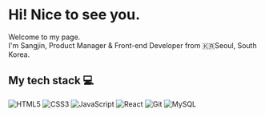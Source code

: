 <h1>Hi! Nice to see you.</h1>
<p>Welcome to my page.</br>
I'm Sangjin, Product Manager & Front-end Developer from 🇰🇷Seoul, South Korea.</p>

<h2>My tech stack 💻</h2>

![HTML5](https://img.shields.io/badge/-HTML5-E34F26?style=for-the-badge&logo=html5&logoColor=ffffff)
![CSS3](https://img.shields.io/badge/-CSS3-1572B6?style=for-the-badge&logo=css3)
![JavaScript](https://img.shields.io/badge/-JavaScript-F7DF1E?style=for-the-badge&logo=javascript&logoColor=000000)
![React](https://img.shields.io/badge/-React-61DAFB?style=for-the-badge&logo=react&logoColor=000000)
![Git](https://img.shields.io/badge/-Git-F05032?style=for-the-badge&logo=git&logoColor=ffffff)
![MySQL](https://img.shields.io/badge/-MySQL-F05032?style=for-the-badge&logo=mysql&logoColor=ffffff)
